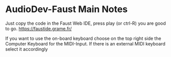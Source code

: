 # AudioDev-Faust Main Notes

Just copy the code in the Faust Web IDE, press play (or ctrl-R) you are good to go. 
https://faustide.grame.fr/

If you want to use the on-board keyboard choose on the top right side the Computer Keyboard for the MIDI-Input.
If there is an external MIDI keyboard select it accordingly
